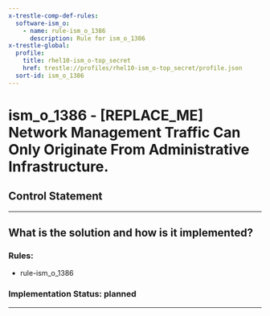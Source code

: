 ```yaml
---
x-trestle-comp-def-rules:
  software-ism_o:
    - name: rule-ism_o_1386
      description: Rule for ism_o_1386
x-trestle-global:
  profile:
    title: rhel10-ism_o-top_secret
    href: trestle://profiles/rhel10-ism_o-top_secret/profile.json
  sort-id: ism_o_1386
---
```


# ism_o_1386 - \[REPLACE_ME\] Network Management Traffic Can Only Originate From Administrative Infrastructure.

## Control Statement

______________________________________________________________________

## What is the solution and how is it implemented?

<!-- For implementation status enter one of: implemented, partial, planned, alternative, not-applicable -->

<!-- Note that the list of rules under ### Rules: is read-only and changes will not be captured after assembly to JSON -->

<!-- Add control implementation description here for control: ism_o_1386 -->

### Rules:

  - rule-ism_o_1386

### Implementation Status: planned

______________________________________________________________________
